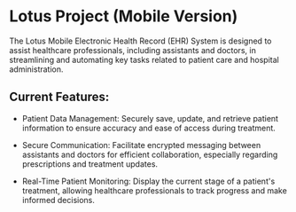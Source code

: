 # Lotus Project (Mobile Version)
The Lotus Mobile Electronic Health Record (EHR) System is designed to assist healthcare professionals, including assistants and doctors, in streamlining and automating key tasks related to patient care and hospital administration.

## Current Features:
- Patient Data Management: Securely save, update, and retrieve patient information to ensure accuracy and ease of access during treatment.

- Secure Communication: Facilitate encrypted messaging between assistants and doctors for efficient collaboration, especially regarding prescriptions and treatment updates.

- Real-Time Patient Monitoring: Display the current stage of a patient's treatment, allowing healthcare professionals to track progress and make informed decisions.

